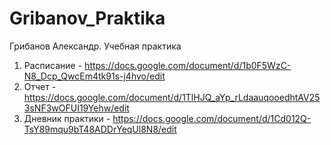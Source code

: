 # Gribanov_Praktika
Грибанов Александр. Учебная практика

1) Расписание - https://docs.google.com/document/d/1b0F5WzC-N8_Dcp_QwcEm4tk91s-j4hvo/edit
2) Отчет - https://docs.google.com/document/d/1TlHJQ_aYp_rLdaauqooedhtAV253sNF3wOFUI19Yehw/edit
3) Дневник практики - https://docs.google.com/document/d/1Cd012Q-TsY89mqu9bT48ADDrYeqUl8N8/edit
